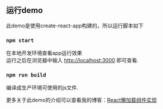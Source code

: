 

## 运行demo
此demo是使用create-react-app构建的，所以运行脚本如下

### `npm start`

在本地开发环境查看app运行效果<br>
运行之后在浏览器中输入 [http://localhost:3000](http://localhost:3000) 即可查看.


### `npm run build`

编译成生产环境可使用的js文件.

更多关于此demo的介绍可以查看我的博客：[React懒加载组件实现](http://www.cnblogs.com/voll/p/8431751.html)




